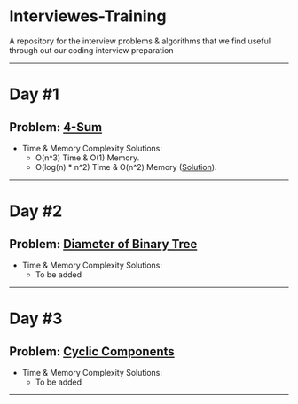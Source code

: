 # Interviewes-Training
A repository for the interview problems &amp; algorithms that we find useful through out our coding interview preparation 

________________________________________________________________________________________________________________________________________
# Day #1
## Problem: [4-Sum](https://leetcode.com/problems/4sum-ii/)
+ Time & Memory Complexity Solutions:
    - O(n^3) Time & O(1) Memory.
    - O(log(n) * n^2) Time & O(n^2) Memory ([Solution](https://github.com/omar2682000/Interviewes-Training/blob/main/Solutions/4sums_solution.cpp)).
________________________________________________________________________________________________________________________________________
# Day #2
## Problem: [Diameter of Binary Tree](https://leetcode.com/problems/diameter-of-binary-tree/)
+ Time & Memory Complexity Solutions:
  - To be added
________________________________________________________________________________________________________________________________________
# Day #3
## Problem: [Cyclic Components](https://codeforces.com/problemset/problem/977/E)
+ Time & Memory Complexity Solutions:
  - To be added
________________________________________________________________________________________________________________________________________
